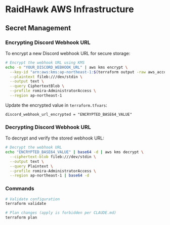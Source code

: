 # RaidHawk AWS Infrastructure

## Secret Management

### Encrypting Discord Webhook URL

To encrypt a new Discord webhook URL for secure storage:

```bash
# Encrypt the webhook URL using KMS
echo -n "YOUR_DISCORD_WEBHOOK_URL" | aws kms encrypt \
  --key-id "arn:aws:kms:ap-northeast-1:$(terraform output -raw aws_account_id):alias/raidhawk-secrets" \
  --plaintext fileb:///dev/stdin \
  --output text \
  --query CiphertextBlob \
  --profile romira-AdministratorAccess \
  --region ap-northeast-1
```

Update the encrypted value in `terraform.tfvars`:
```hcl
discord_webhook_url_encrypted = "ENCRYPTED_BASE64_VALUE"
```

### Decrypting Discord Webhook URL

To decrypt and verify the stored webhook URL:

```bash
# Decrypt the webhook URL
echo "ENCRYPTED_BASE64_VALUE" | base64 -d | aws kms decrypt \
  --ciphertext-blob fileb:///dev/stdin \
  --output text \
  --query Plaintext \
  --profile romira-AdministratorAccess \
  --region ap-northeast-1 | base64 -d
```

### Commands

```bash
# Validate configuration
terraform validate

# Plan changes (apply is forbidden per CLAUDE.md)
terraform plan
```
